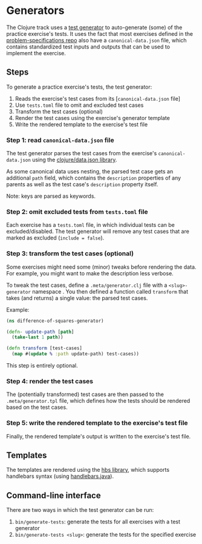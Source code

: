# Generators

The Clojure track uses a [test generator](https://exercism.org/docs/building/tooling/test-generators) to auto-generate (some) of the practice exercise's tests.
It uses the fact that most exercises defined in the [problem-specifications repo](https://github.com/exercism/problem-specifications/) also have a `canonical-data.json` file, which contains standardized test inputs and outputs that can be used to implement the exercise.

## Steps

To generate a practice exercise's tests, the test generator:

1. Reads the exercise's test cases from its [`canonical-data.json` file]
2. Use `tests.toml` file to omit and excluded test cases
3. Transform the test cases (optional)
4. Render the test cases using the exercise's generator template
5. Write the rendered template to the exercise's test file

### Step 1: read `canonical-data.json` file

The test generator parses the test cases from the exercise's `canonical-data.json` using the [clojure/data.json library](https://github.com/clojure/data.json).

As some canonical data uses nesting, the parsed test case gets an additional `path` field, which contains the `description` properties of any parents as well as the test case's `description` property itself.

Note: keys are parsed as keywords.

### Step 2: omit excluded tests from `tests.toml` file

Each exercise has a `tests.toml` file, in which individual tests can be excluded/disabled.
The test generator will remove any test cases that are marked as excluded (`include = false`).

### Step 3: transform the test cases (optional)

Some exercises might need some (minor) tweaks before rendering the data.
For example, you might want to make the description less verbose.

To tweak the test cases, define a `.meta/generator.clj` file with a `<slug>-generator` namespace .
You then defined a function called `transform` that takes (and returns) a single value: the parsed test cases.

Example:

```clojure
(ns difference-of-squares-generator)

(defn- update-path [path]
  (take-last 1 path))

(defn transform [test-cases]
  (map #(update % :path update-path) test-cases))
```

This step is entirely optional.

### Step 4: render the test cases

The (potentially transformed) test cases are then passed to the `.meta/generator.tpl` file, which defines how the tests should be rendered based on the test cases.

### Step 5: write the rendered template to the exercise's test file

Finally, the rendered template's output is written to the exercise's test file.

## Templates

The templates are rendered using the [hbs library](https://github.com/sunng87/hbs), which supports handlebars syntax (using [handlebars.java](https://github.com/jknack/handlebars.java/)).

## Command-line interface

There are two ways in which the test generator can be run:

1. `bin/generate-tests`: generate the tests for all exercises with a test generator
2. `bin/generate-tests <slug>`: generate the tests for the specified exercise
